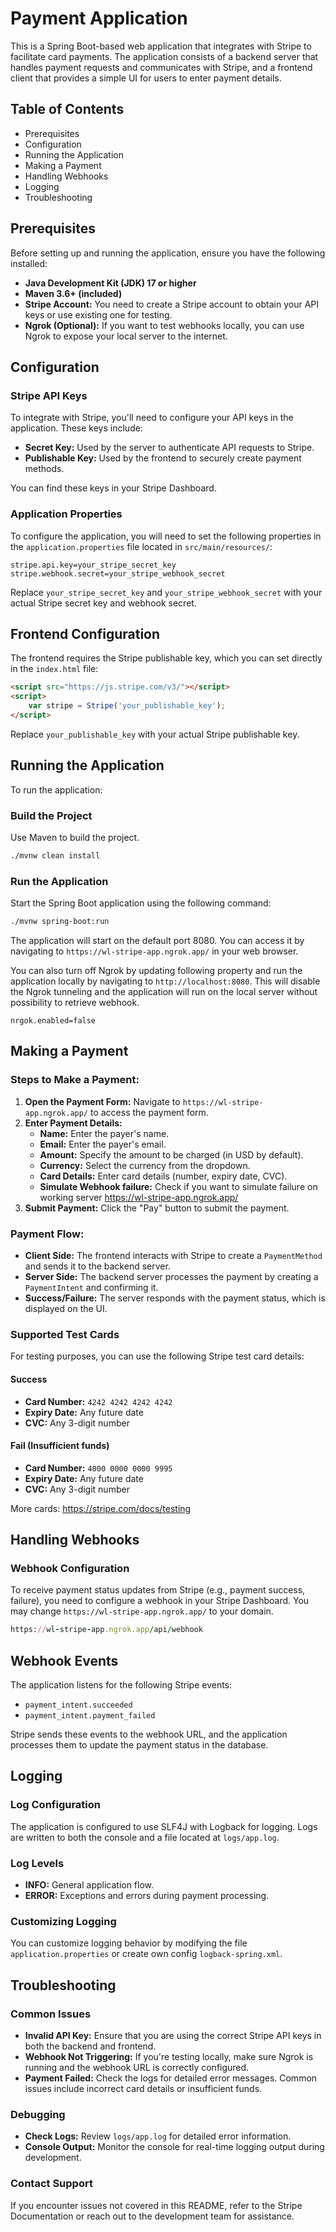 # Payment Application

This is a Spring Boot-based web application that integrates with Stripe to facilitate card payments. The application consists of a backend server that handles payment requests and communicates with Stripe, and a frontend client that provides a simple UI for users to enter payment details.

## Table of Contents

- Prerequisites
- Configuration
- Running the Application
- Making a Payment
- Handling Webhooks
- Logging
- Troubleshooting

## Prerequisites

Before setting up and running the application, ensure you have the following installed:

- **Java Development Kit (JDK) 17 or higher**
- **Maven 3.6+ (included)**
- **Stripe Account:** You need to create a Stripe account to obtain your API keys or use existing one for testing.
- **Ngrok (Optional):** If you want to test webhooks locally, you can use Ngrok to expose your local server to the internet.

## Configuration

### Stripe API Keys

To integrate with Stripe, you'll need to configure your API keys in the application. These keys include:

- **Secret Key:** Used by the server to authenticate API requests to Stripe.
- **Publishable Key:** Used by the frontend to securely create payment methods.

You can find these keys in your Stripe Dashboard.

### Application Properties

To configure the application, you will need to set the following properties in the `application.properties` file located in `src/main/resources/`:

```properties
stripe.api.key=your_stripe_secret_key
stripe.webhook.secret=your_stripe_webhook_secret
```

Replace `your_stripe_secret_key` and `your_stripe_webhook_secret` with your actual Stripe secret key and webhook secret.

## Frontend Configuration

The frontend requires the Stripe publishable key, which you can set directly in the `index.html` file:

```html
<script src="https://js.stripe.com/v3/"></script>
<script>
    var stripe = Stripe('your_publishable_key');
</script>
```

Replace `your_publishable_key` with your actual Stripe publishable key.

## Running the Application

To run the application:

### Build the Project

Use Maven to build the project.

```bash
./mvnw clean install
```

### Run the Application

Start the Spring Boot application using the following command:

```bash
./mvnw spring-boot:run
```

The application will start on the default port 8080. You can access it by navigating to `https://wl-stripe-app.ngrok.app/` in your web browser.

You can also turn off Ngrok by updating following property and run the application locally by navigating to `http://localhost:8080`.
This will disable the Ngrok tunneling and the application will run on the local server  without possibility to retrieve webhook.

```properties
nrgok.enabled=false
```

## Making a Payment

### Steps to Make a Payment:

1. **Open the Payment Form:** Navigate to `https://wl-stripe-app.ngrok.app/` to access the payment form.
2. **Enter Payment Details:**
    - **Name:** Enter the payer's name.
    - **Email:** Enter the payer's email.
    - **Amount:** Specify the amount to be charged (in USD by default).
    - **Currency:** Select the currency from the dropdown.
    - **Card Details:** Enter card details (number, expiry date, CVC).
    - **Simulate Webhook failure:** Check if you want to simulate failure on working server https://wl-stripe-app.ngrok.app/
3. **Submit Payment:** Click the "Pay" button to submit the payment.

### Payment Flow:

- **Client Side:** The frontend interacts with Stripe to create a `PaymentMethod` and sends it to the backend server.
- **Server Side:** The backend server processes the payment by creating a `PaymentIntent` and confirming it.
- **Success/Failure:** The server responds with the payment status, which is displayed on the UI.

### Supported Test Cards

For testing purposes, you can use the following Stripe test card details:

#### Success
- **Card Number:** `4242 4242 4242 4242`
- **Expiry Date:** Any future date
- **CVC:** Any 3-digit number

#### Fail (Insufficient funds)
- **Card Number:** `4000 0000 0000 9995`
- **Expiry Date:** Any future date
- **CVC:** Any 3-digit number

More cards: https://stripe.com/docs/testing

## Handling Webhooks

### Webhook Configuration

To receive payment status updates from Stripe (e.g., payment success, failure), you need to configure a webhook in your Stripe Dashboard.
You may change `https://wl-stripe-app.ngrok.app/` to your domain.

```ruby
https://wl-stripe-app.ngrok.app/api/webhook
```

## Webhook Events

The application listens for the following Stripe events:

- `payment_intent.succeeded`
- `payment_intent.payment_failed`

Stripe sends these events to the webhook URL, and the application processes them to update the payment status in the database.

## Logging

### Log Configuration

The application is configured to use SLF4J with Logback for logging. Logs are written to both the console and a file located at `logs/app.log`.

### Log Levels

- **INFO:** General application flow.
- **ERROR:** Exceptions and errors during payment processing.

### Customizing Logging

You can customize logging behavior by modifying the file `application.properties` or create own config `logback-spring.xml`.

## Troubleshooting

### Common Issues

- **Invalid API Key:** Ensure that you are using the correct Stripe API keys in both the backend and frontend.
- **Webhook Not Triggering:** If you're testing locally, make sure Ngrok is running and the webhook URL is correctly configured.
- **Payment Failed:** Check the logs for detailed error messages. Common issues include incorrect card details or insufficient funds.

### Debugging

- **Check Logs:** Review `logs/app.log` for detailed error information.
- **Console Output:** Monitor the console for real-time logging output during development.

### Contact Support

If you encounter issues not covered in this README, refer to the Stripe Documentation or reach out to the development team for assistance.
